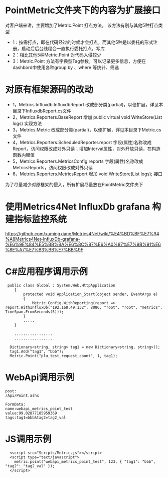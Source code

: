 # PointMetric文件夹下的内容为扩展接口
对客户端来讲，主要增加了Metric.Point 打点方法。
该方法有别与其他5种打点类型
* 1：按需打点，即在代码经过的时候才会打点，而其他5种是以委托的形式注册，启动后后台线程会一直执行委托打点，写库
* 2：相比其他5种Metric.Point 对代码入侵较少
* 3：Metric.Point 方法有字典型Tag参数，可以记录更多信息，方便在dashbord中使用各种group by 、where 等统计、筛选



# 对原有框架源码的改动
* 1，Metrics.Influxdb.InfluxdbReport					改成部分类(partial)，以便扩展，详见本目录下InfluxdbReport.cs文件
* 2，Metrics.Reporters.BaseReport					    增加 public virtual void WriteStore(List<PointMetricEntity> logs) 实现方法
* 3，Metrics.Metric									改成部分类(partial)，以便扩展，详见本目录下Metric.cs文件
* 4，Metrics.Reporters.ScheduledReporter.report		字段(属性)名称改成Report，访问权限改成对外只读；增加Interval属性，对外开放只读，在构造函数内赋值
* 5，Metrics.Reporters.MetricsConfig.reports	        字段(属性)名称改成MetricsReports，访问权限改成对外只读
* 6，Metrics.Reporters.MetricsReport			增加 void WriteStore(List<PointMetricEntity> logs); 接口

为了尽量减少对原框架的侵入，所有扩展尽量放在PointMetric文件夹下


# 使用Metrics4Net InfluxDb grafana 构建指标监控系统
https://github.com/xumingxiang/Metrics4Net/wiki/%E4%BD%BF%E7%94%A8Metrics4Net-InfluxDb-grafana-%E6%9E%84%E5%BB%BA%E6%8C%87%E6%A0%87%E7%9B%91%E6%8E%A7%E7%B3%BB%E7%BB%9F

# C#应用程序调用示例
```
 public class Global : System.Web.HttpApplication
    {
        protected void Application_Start(object sender, EventArgs e)
        {
            Metric.Config.WithReporting(report => report.WithInfluxDb("192.168.49.132", 8086, "root", "root", "metrics", TimeSpan.FromSeconds(5)));
        }
        .....
    }
  
    .................
    .................
  
  Dictionary<string, string> tag1 = new Dictionary<string, string>();
  tag1.Add("tag1", "bbb");
  Metric.Point("plu_test_request_count", 1, tag1);
```
  
# WebApi调用示例
```
post:
/Api/Point.ashx

FormData: 
name:webapi_metrics_point_test
value:99.02877185959369
tags:tag1=bbb&tag2=tag2_val
```
  
# JS调用示例
```
  <script src="Scripts/Metric.js"></script>
  <script type="text/javascript">
    metric.point("webapi_metrics_point_test", 123, { "tag1": "bbb", "tag2": "tag2_val" });
  </script>
```

